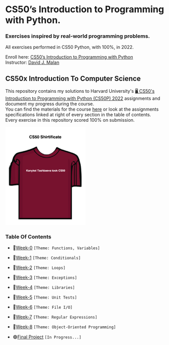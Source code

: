 # CS50’s Introduction to Programming with Python. 
### Exercises inspired by real-world programming problems.

All exercises performed in CS50 Python, with 100%, in 2022.
 
Enroll here: [CS50’s Introduction to Programming with Python](https://cs50.harvard.edu/python/2022/)\
Instructor: [David J. Malan](https://cs.harvard.edu/malan/)

## CS50x Introduction To Computer Science
This repository contains my solutions to Harvard University's <a href='https://www.youtube.com/watch?v=OvKCESUCWII&list=PLhQjrBD2T3817j24-GogXmWqO5Q5vYy0V'>🖥️ CS50's Introduction to Programming with Python (CS50P) 2022</a> assignments and document my progress during the course. <br>
You can find the materials for the course <a href='https://cs50.harvard.edu/x/2021/'>here</a> or look at the assignments specifications linked at right of every section in the table of contents. <br>
Every exercise in this repository scored 100% on submission.

<img width="250" alt="image" src='https://github.com/smkatash/CS50_python_2022/blob/master/Screenshot%202022-09-11%20at%2018.55.21.png'>

### Table Of Contents

- 📝[Week-0](week00/) ```[Theme: Functions, Variables]```

- 📝[Week-1](week01/) ```[Theme: Conditionals]```

- 📝[Week-2](week02/) ```[Theme: Loops]``` 

- 📝[Week-3](week03/) ```[Theme: Exceptions]``` 

- 📝[Week-4](week04/) ```[Theme: Libraries]``` 

- 📝[Week-5](week05/) ```[Theme: Unit Tests]``` 

- 📝[Week-6](week06/) ```[Theme: File I/O]```

- 📝[Week-7](week07/) ```[Theme: Regular Expressions]``` 

- 📝[Week-8](week08/) ```[Theme: Object-Oriented Programming]```

-  🟢[Final Project]() ```[In Progress...]```

